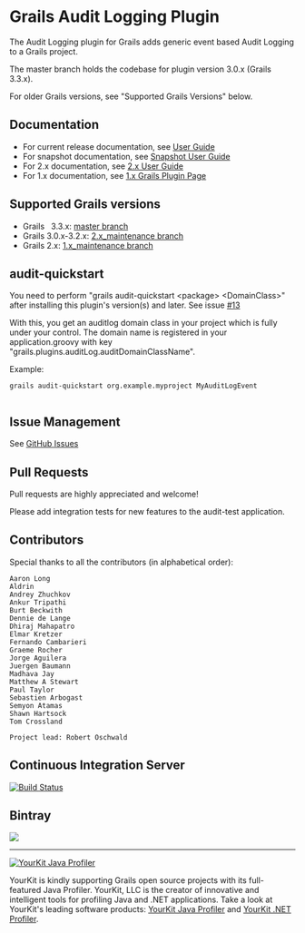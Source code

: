 # Grails Audit Logging Plugin

The Audit Logging plugin for Grails adds generic event based Audit Logging to a Grails project.

The master branch holds the codebase for plugin version 3.0.x (Grails 3.3.x). 

For older Grails versions, see "Supported Grails Versions" below.

## Documentation
 * For current release documentation, see [User Guide](https://robertoschwald.github.io/grails-audit-logging-plugin/latest/plugin.html)
 * For snapshot documentation, see [Snapshot User Guide](https://robertoschwald.github.io/grails-audit-logging-plugin/snapshot/plugin.html)
 * For 2.x documentation, see [2.x User Guide](https://robertoschwald.github.io/grails-audit-logging-plugin/2.0.0/plugin.html)
 * For 1.x documentation, see [1.x Grails Plugin Page](http://grails.org/plugin/audit-logging "Grails Plugin Page")

## Supported Grails versions
 * Grails   3.3.x: [master branch](https://github.com/robertoschwald/grails-audit-logging-plugin/tree/master) 
 * Grails   3.0.x-3.2.x: [2.x_maintenance branch](https://github.com/robertoschwald/grails-audit-logging-plugin/tree/2.x_maintenance)
 * Grails   2.x: [1.x_maintenance branch](https://github.com/robertoschwald/grails-audit-logging-plugin/tree/1.x_maintenance)

## audit-quickstart
You need to perform "grails audit-quickstart \<package\> \<DomainClass\>" after installing this plugin's version(s) and later. 
See issue [#13](https://github.com/robertoschwald/grails-audit-logging-plugin/issues/13)
  
With this, you get an auditlog domain class in your project which is fully under your control. 
The domain name is registered in your application.groovy with key "grails.plugins.auditLog.auditDomainClassName".
  
Example:
  
```
grails audit-quickstart org.example.myproject MyAuditLogEvent
  
```

## Issue Management

See [GitHub Issues](https://github.com/robertoschwald/grails-audit-logging-plugin/issues "Issues")

## Pull Requests
Pull requests are highly appreciated and welcome!

Please add integration tests for new features to the audit-test application.

## Contributors
Special thanks to all the contributors (in alphabetical order):

	Aaron Long
	Aldrin
	Andrey Zhuchkov
	Ankur Tripathi
	Burt Beckwith 
	Dennie de Lange
	Dhiraj Mahapatro
	Elmar Kretzer
	Fernando Cambarieri
	Graeme Rocher
	Jorge Aguilera
	Juergen Baumann
	Madhava Jay
	Matthew A Stewart
	Paul Taylor
	Sebastien Arbogast
	Semyon Atamas
	Shawn Hartsock
	Tom Crossland
	
	Project lead: Robert Oschwald


## Continuous Integration Server
[![Build Status](https://travis-ci.org/robertoschwald/grails-audit-logging-plugin.svg)](https://travis-ci.org/robertoschwald/grails-audit-logging-plugin)

## Bintray
<a href='https://bintray.com/robertoschwald/plugins/audit-logging/view?source=watch' alt='Get automatic notifications about new "audit-logging" versions'><img src='https://www.bintray.com/docs/images/bintray_badge_color.png'></a>

***

<a href="https://www.yourkit.com/java/profiler/index.jsp"><img src="https://www.yourkit.com/images/yklogo.png" alt="YourKit Java Profiler"/></a>

YourKit is kindly supporting Grails open source projects with its full-featured Java Profiler.
YourKit, LLC is the creator of innovative and intelligent tools for profiling
Java and .NET applications. Take a look at YourKit's leading software products:
[YourKit Java Profiler](http://www.yourkit.com/java/profiler/index.jsp) and
[YourKit .NET Profiler](http://www.yourkit.com/.net/profiler/index.jsp).





